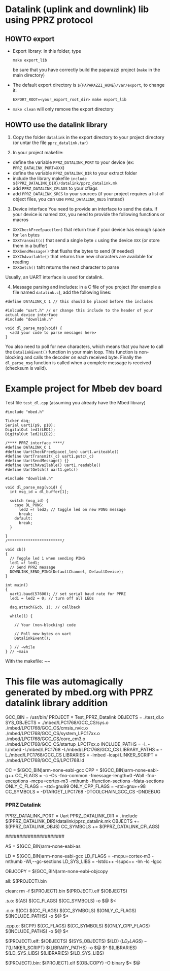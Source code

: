 Datalink (uplink and downlink) lib using PPRZ protocol
======================================================

HOWTO export
------------

- Export library: in this folder, type
  ~~~
  make export_lib
  ~~~
  be sure that you have correctly build the paparazzi project (`make` in the main directory)

- The default export directory is `${PAPARAZZI_HOME}/var/export`, to change it:
  ~~~
  EXPORT_ROOT=<your_export_root_dir> make export_lib
  ~~~

- `make clean` will only remove the export directory

HOWTO use the datalink library
------------------------------

1. Copy the folder `datalink` in the export directory to your project directory (or untar the file `pprz_datalink.tar`)

2. In your project makefile:
  * define the variable `PPRZ_DATALINK_PORT` to your device (ex: `PPRZ_DATALINK_PORT=XXX`)
  * define the variable `PPRZ_DATALINK_DIR` to your extract folder
  * include the library makefile `include ${PPRZ_DATALINK_DIR}/datalink/pprz_datalink.mk`
  * add `PPRZ_DATALINK_CFLAGS` to your cflags
  * add `PPRZ_DATALINK_SRCS` to your sources (if your project requires a list of object files, you can use `PPRZ_DATALINK_OBJS` instead)

3. Device interface
  You need to provide an interface to send the data. If your device is named `XXX`, you need to provide the following functions or macros
  * `XXXCheckFreeSpace(len)` that return true if your device has enough space for `len` bytes
  * `XXXTransmit(c)` that send a single byte `c` using the device `XXX` (or store them in a buffer)
  * `XXXSendMessage()` that flushs the bytes to send (if needed)
  * `XXXChAvailable()` that returns true new characters are available for reading
  * `XXXGetch()` taht returns the next character to parse

  Usually, an UART interface is used for datalink.

4. Message parsing and includes:
  in a C file of you project (for example a file named `datalink.c`), add the following lines:
  ~~~{.c}
  #define DATALINK_C 1 // this should be placed before the includes

  #inlcude "uart.h" // or change this include to the header of your actual device interface
  #include "downlink.h"

  void dl_parse_msg(void) {
    <add your code to parse messages here>
  }
  ~~~
  You also need to poll for new characters, which means that you have to call the `DatalinkEvent()` function in your main loop.
  This function is non-blocking and calls the decoder on each received byte. Finally the `dl_parse_msg` function is called when a complete message is received (checksum is valid).

Example project for Mbeb dev board
==================================

Test file `test_dl.cpp` (assuming you already have the Mbed library)
~~~{.c}
#include "mbed.h"

Ticker daq;
Serial uart1(p9, p10);
DigitalOut led1(LED1);
DigitalOut led2(LED2);

/**** PPRZ interface ****/
#define DATALINK_C 1
#define UartCheckFreeSpace(_len) uart1.writeable()
#define UartTransmit(_c) uart1.putc(_c)
#define UartSendMessage() {}
#define UartChAvailable() uart1.readable()
#define UartGetch() uart1.getc()

#include "downlink.h"

void dl_parse_msg(void) {
  int msg_id = dl_buffer[1];

  switch (msg_id) {
    case DL_PONG:
      led2 =! led2; // toggle led on new PONG message
      break;
    default:
      break;
  }

}
/************************/

void cb()
{
  // Toggle led 1 when sending PING
  led1 =! led1;
  // Send PPRZ message
  DOWNLINK_SEND_PING(DefaultChannel, DefaultDevice);
}

int main()
{
  uart1.baud(57600); // set serial baud rate for PPRZ
  led1 = led2 = 0; // turn off all LEDs

  daq.attach(&cb, 1); // callback

  while(1) {

    // Your (non-blocking) code

    // Poll new bytes on uart
    DatalinkEvent();

  } // ~while
} // ~main
~~~

With the makefile:
~~
# This file was automagically generated by mbed.org with PPRZ datalink library addition

GCC_BIN = /usr/bin/
PROJECT = Test_PPRZ_Datalink
OBJECTS = ./test_dl.o
SYS_OBJECTS = ./mbed/LPC1768/GCC_CS/sys.o ./mbed/LPC1768/GCC_CS/cmsis_nvic.o ./mbed/LPC1768/GCC_CS/system_LPC17xx.o ./mbed/LPC1768/GCC_CS/core_cm3.o ./mbed/LPC1768/GCC_CS/startup_LPC17xx.o
INCLUDE_PATHS = -I. -I./mbed -I./mbed/LPC1768 -I./mbed/LPC1768/GCC_CS
LIBRARY_PATHS = -L./mbed/LPC1768/GCC_CS
LIBRARIES = -lmbed -lcapi
LINKER_SCRIPT = ./mbed/LPC1768/GCC_CS/LPC1768.ld

CC = $(GCC_BIN)arm-none-eabi-gcc
CPP = $(GCC_BIN)arm-none-eabi-g++
CC_FLAGS = -c -Os -fno-common -fmessage-length=0 -Wall -fno-exceptions -mcpu=cortex-m3 -mthumb -ffunction-sections -fdata-sections
ONLY_C_FLAGS = -std=gnu99
ONLY_CPP_FLAGS = -std=gnu++98
CC_SYMBOLS = -DTARGET_LPC1768 -DTOOLCHAIN_GCC_CS -DNDEBUG


### PPRZ Datalink ###

PPRZ_DATALINK_PORT = Uart
PPRZ_DATALINK_DIR = .
include $(PPRZ_DATALINK_DIR)/datalink/pprz_datalink.mk
OBJECTS += $(PPRZ_DATALINK_OBJS)
CC_SYMBOLS += $(PPRZ_DATALINK_CFLAGS)

#####################


AS = $(GCC_BIN)arm-none-eabi-as

LD = $(GCC_BIN)arm-none-eabi-gcc
LD_FLAGS = -mcpu=cortex-m3 -mthumb -Wl,--gc-sections
LD_SYS_LIBS = -lstdc++ -lsupc++ -lm -lc -lgcc

OBJCOPY = $(GCC_BIN)arm-none-eabi-objcopy

all: $(PROJECT).bin

clean:
	rm -f $(PROJECT).bin $(PROJECT).elf $(OBJECTS)

.s.o:
	$(AS)  $(CC_FLAGS) $(CC_SYMBOLS) -o $@ $<

.c.o:
	$(CC)  $(CC_FLAGS) $(CC_SYMBOLS) $(ONLY_C_FLAGS)   $(INCLUDE_PATHS) -o $@ $<

.cpp.o:
	$(CPP) $(CC_FLAGS) $(CC_SYMBOLS) $(ONLY_CPP_FLAGS) $(INCLUDE_PATHS) -o $@ $<


$(PROJECT).elf: $(OBJECTS) $(SYS_OBJECTS)
	$(LD) $(LD_FLAGS) -T$(LINKER_SCRIPT) $(LIBRARY_PATHS) -o $@ $^ $(LIBRARIES) $(LD_SYS_LIBS) $(LIBRARIES) $(LD_SYS_LIBS)

$(PROJECT).bin: $(PROJECT).elf
	$(OBJCOPY) -O binary $< $@
~~~
